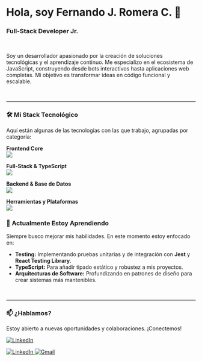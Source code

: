# Hola, soy Fernando J. Romera C. 👋

### Full-Stack Developer Jr.

<br>

Soy un desarrollador apasionado por la creación de soluciones tecnológicas y el aprendizaje continuo. Me especializo en el ecosistema de JavaScript, construyendo desde bots interactivos hasta aplicaciones web completas. Mi objetivo es transformar ideas en código funcional y escalable.

<br>

---

### 🛠️ **Mi Stack Tecnológico**

Aquí están algunas de las tecnologías con las que trabajo, agrupadas por categoría:

<p align="left">
  <strong>Frontend Core</strong><br>
  <a href="https://skillicons.dev">
    <img src="https://skillicons.dev/icons?i=html,css,javascript,react" />
  </a>
</p>
<p align="left">
  <strong>Full-Stack & TypeScript</strong><br>
  <a href="https://skillicons.dev">
    <img src="https://skillicons.dev/icons?i=typescript,nextjs,tailwind,nodejs" />
  </a>
</p>
<p align="left">
  <strong>Backend & Base de Datos</strong><br>
  <a href="https://skillicons.dev">
    <img src="https://skillicons.dev/icons?i=express,prisma,postgresql,postman" />
  </a>
</p>
<p align="left">
  <strong>Herramientas y Plataformas</strong><br>
  <a href="https://skillicons.dev">
    <img src="https://skillicons.dev/icons?i=git,github,vscode,discord" />
  </a>
</p>

### 🌱 **Actualmente Estoy Aprendiendo**

Siempre busco mejorar mis habilidades. En este momento estoy enfocado en:

-   **Testing:** Implementando pruebas unitarias y de integración con **Jest** y **React Testing Library**.
-   **TypeScript:** Para añadir tipado estático y robustez a mis proyectos.
-   **Arquitecturas de Software:** Profundizando en patrones de diseño para crear sistemas más mantenibles.

<br>

---

### 📫 **¿Hablamos?**

Estoy abierto a nuevas oportunidades y colaboraciones. ¡Conectemos!

<p align="left">
  <a href="https://www.linkedin.com/in/fernando-romera-033558384/" target="_blank">
    <img src="https://img.shields.io/badge/LinkedIn-0077B5?style=for-the-badge&logo=linkedin&logoColor=white" alt="LinkedIn">
  </a>
  <p align="left">
  <a href="[TU_LINK_DE_LINKEDIN]" target="_blank">
    <img src="https://img.shields.io/badge/LinkedIn-0077B5?style=for-the-badge&logo=linkedin&logoColor=white" alt="LinkedIn">
  </a>
  <a href="https://mail.google.com/mail/?view=cm&fs=1&to=[AQUÍ_VA_TU_CORREO_ELECTRONICO]&su=Contacto%20desde%20GitHub" target="_blank">
    <img src="https://img.shields.io/badge/Gmail-D14836?style=for-the-badge&logo=gmail&logoColor=white" alt="Gmail">
  </a>
</p>
